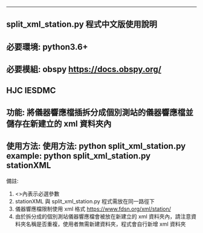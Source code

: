----------------------------------------------------------------------------------------------------
split_xml_station.py 程式中文版使用說明
----------------------------------------------------------------------------------------------------
必要環境:
python3.6+
----------------------------------------------------------------------------------------------------
必要模組:
obspy https://docs.obspy.org/
----------------------------------------------------------------------------------------------------
HJC
IESDMC
----------------------------------------------------------------------------------------------------
功能:
將儀器響應檔插拆分成個別測站的儀器響應檔並儲存在新建立的 xml 資料夾內
----------------------------------------------------------------------------------------------------
使用方法:
使用方法: python split_xml_station.py <stationXML>
example: python split_xml_station.py stationXML
----------------------------------------------------------------------------------------------------
備註:
1. <>內表示必選參數
2. stationXML 與 split_xml_station.py 程式需放在同一路徑下
3. 儀器響應檔限制使用 xml 格式 https://www.fdsn.org/xml/station/
4. 由於拆分成的個別測站儀器響應檔會被放在新建立的 xml 資料夾內，請注意資料夾名稱是否重複，使用者無需新建資料夾，程式會自行新增 xml 資料夾
